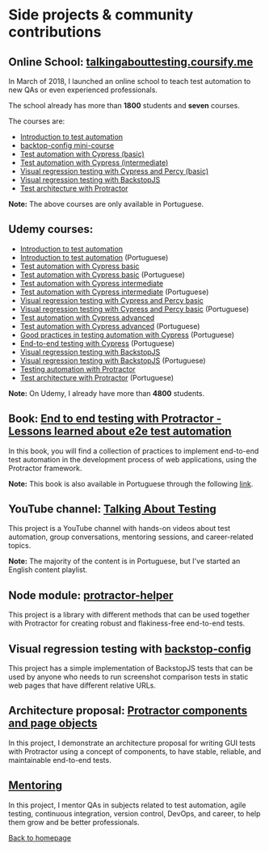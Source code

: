 # Side projects & community contributions

## Online School: [talkingabouttesting.coursify.me](http://talkingabouttesting.coursify.me)

In March of 2018, I launched an online school to teach test automation to new QAs or even experienced professionals.

The school already has more than **1800** students and **seven** courses.

The courses are:

- [Introduction to test automation](https://talkingabouttesting.coursify.me/courses/introducao-aos-testes-automatizados)
- [backtop-config mini-course](https://talkingabouttesting.coursify.me/courses/mini-curso-testes-de-regressao-visual-com-backstop-config)
- [Test automation with Cypress (basic)](https://talkingabouttesting.coursify.me/courses/testes-automatizados-com-cypress-basico)
- [Test automation with Cypress (intermediate)](https://talkingabouttesting.coursify.me/courses/testes-automatizados-com-cypress-intermediario)
- [Visual regression testing with Cypress and Percy (basic)](https://talkingabouttesting.coursify.me/courses/testes-automatizados-com-cypress-e-percy-basico)
- [Visual regression testing with BackstopJS](https://talkingabouttesting.coursify.me/courses/testes-de-regressao-visual-com-backstopjs)
- [Test architecture with Protractor](https://talkingabouttesting.coursify.me/courses/arquitetura-de-testes-com-protractor)

**Note:** The above courses are only available in Portuguese.

## Udemy courses:

- [Introduction to test automation](https://www.udemy.com/course/introduction-to-test-automation/)
- [Introduction to test automation](https://www.udemy.com/course/introducao-aos-testes-automatizados/) (Portuguese)
- [Test automation with Cypress basic](https://www.udemy.com/course/test-automation-with-cypress-basic/)
- [Test automation with Cypress basic](https://www.udemy.com/course/testes-automatizados-com-cypress-basico/) (Portuguese)
- [Test automation with Cypress intermediate](https://www.udemy.com/course/test-automation-with-cypress-intermediate/)
- [Test automation with Cypress intermediate](https://www.udemy.com/course/testes-automatizados-com-cypress-intermediario/) (Portuguese)
- [Visual regression testing with Cypress and Percy basic](https://www.udemy.com/course/visual-regression-testing-with-cypress-percy-basic/)
- [Visual regression testing with Cypress and Percy basic](https://www.udemy.com/course/testes-automatizados-com-cypress-e-percy-basico/) (Portuguese)
- [Test automation with Cypress advanced](https://www.udemy.com/course/testing-automation-with-cypress-advanced/?referralCode=FFBC3AC1BA3FE894480D)
- [Test automation with Cypress advanced](https://www.udemy.com/course/testes-automatizados-com-cypress-avancado/) (Portuguese)
- [Good practices in testing automation with Cypress](https://www.udemy.com/course/boas-praticas-em-automacao-de-testes-com-cypress/?referralCode=53A9772BD676F93DC8A1) (Portuguese)
- [End-to-end testing with Cypress](https://www.udemy.com/course/testes-end-to-end-com-cypress/?referralCode=BFC58FC7B29F2F37904D) (Portuguese)
- [Visual regression testing with BackstopJS](https://www.udemy.com/course/visual-regression-testing-with-backstopjs)
- [Visual regression testing with BackstopJS](https://www.udemy.com/course/testes-de-regressao-visual-com-backstopjs/) (Portuguese)
- [Testing automation with Protractor](https://www.udemy.com/course/testing-automation-with-protractor/)
- [Test architecture with Protractor](https://www.udemy.com/course/arquitetura-de-testes-com-protractor/) (Portuguese)

**Note:** On Udemy, I already have more than **4800** students.

## Book: [End to end testing with Protractor - Lessons learned about e2e test automation](https://leanpub.com/end-to-end-testing-with-protractor)

In this book, you will find a collection of practices to implement end-to-end test automation in the development process of web applications, using the Protractor framework.

**Note:** This book is also available in Portuguese through the following [link](http://casadocodigo.com.br/products/livro-protractor).

## YouTube channel: [Talking About Testing](https://www.youtube.com/talkingabouttesting)

This project is a YouTube channel with hands-on videos about test automation, group conversations, mentoring sessions, and career-related topics.

**Note:** The majority of the content is in Portuguese, but I've started an English content playlist.

## Node module: [protractor-helper](http://npmjs.com/package/protractor-helper)

This project is a library with different methods that can be used together with Protractor for creating robust and flakiness-free end-to-end tests.

## Visual regression testing with [backstop-config](https://github.com/wlsf82/backstop-config)

This project has a simple implementation of BackstopJS tests that can be used by anyone who needs to run screenshot comparison tests in static web pages that have different relative URLs.

## Architecture proposal: [Protractor components and page objects](https://github.com/wlsf82/protractor-components-and-page-objects)

In this project, I demonstrate an architecture proposal for writing GUI tests with Protractor using a concept of components, to have stable, reliable, and maintainable end-to-end tests.

## [Mentoring](https://talkingabouttesting.com/mentoria-coaching/)

In this project, I mentor QAs in subjects related to test automation, agile testing, continuous integration, version control, DevOps, and career, to help them grow and be better professionals.

[Back to homepage](../README.md)
